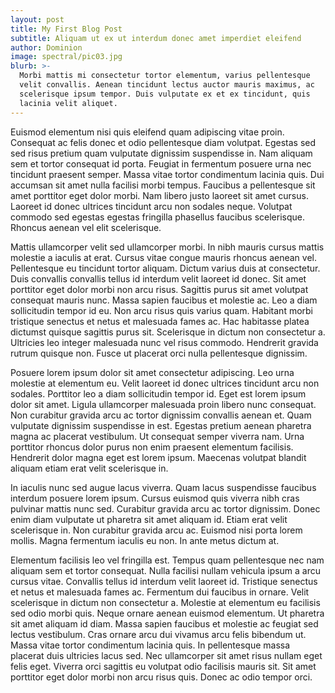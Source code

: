 ```yaml
---
layout: post
title: My First Blog Post
subtitle: Aliquam ut ex ut interdum donec amet imperdiet eleifend
author: Dominion
image: spectral/pic03.jpg
blurb: >-
  Morbi mattis mi consectetur tortor elementum, varius pellentesque
  velit convallis. Aenean tincidunt lectus auctor mauris maximus, ac
  scelerisque ipsum tempor. Duis vulputate ex et ex tincidunt, quis
  lacinia velit aliquet.
---
```


Euismod elementum nisi quis eleifend quam adipiscing vitae proin. Consequat ac felis donec et odio pellentesque diam volutpat. Egestas sed sed risus pretium quam vulputate dignissim suspendisse in. Nam aliquam sem et tortor consequat id porta. Feugiat in fermentum posuere urna nec tincidunt praesent semper. Massa vitae tortor condimentum lacinia quis. Dui accumsan sit amet nulla facilisi morbi tempus. Faucibus a pellentesque sit amet porttitor eget dolor morbi. Nam libero justo laoreet sit amet cursus. Laoreet id donec ultrices tincidunt arcu non sodales neque. Volutpat commodo sed egestas egestas fringilla phasellus faucibus scelerisque. Rhoncus aenean vel elit scelerisque.
<!--end_excerpt-->
Mattis ullamcorper velit sed ullamcorper morbi. In nibh mauris cursus mattis molestie a iaculis at erat. Cursus vitae congue mauris rhoncus aenean vel. Pellentesque eu tincidunt tortor aliquam. Dictum varius duis at consectetur. Duis convallis convallis tellus id interdum velit laoreet id donec. Sit amet porttitor eget dolor morbi non arcu risus. Sagittis purus sit amet volutpat consequat mauris nunc. Massa sapien faucibus et molestie ac. Leo a diam sollicitudin tempor id eu. Non arcu risus quis varius quam. Habitant morbi tristique senectus et netus et malesuada fames ac. Hac habitasse platea dictumst quisque sagittis purus sit. Scelerisque in dictum non consectetur a. Ultricies leo integer malesuada nunc vel risus commodo. Hendrerit gravida rutrum quisque non. Fusce ut placerat orci nulla pellentesque dignissim.

Posuere lorem ipsum dolor sit amet consectetur adipiscing. Leo urna molestie at elementum eu. Velit laoreet id donec ultrices tincidunt arcu non sodales. Porttitor leo a diam sollicitudin tempor id. Eget est lorem ipsum dolor sit amet. Ligula ullamcorper malesuada proin libero nunc consequat. Non curabitur gravida arcu ac tortor dignissim convallis aenean et. Quam vulputate dignissim suspendisse in est. Egestas pretium aenean pharetra magna ac placerat vestibulum. Ut consequat semper viverra nam. Urna porttitor rhoncus dolor purus non enim praesent elementum facilisis. Hendrerit dolor magna eget est lorem ipsum. Maecenas volutpat blandit aliquam etiam erat velit scelerisque in.

In iaculis nunc sed augue lacus viverra. Quam lacus suspendisse faucibus interdum posuere lorem ipsum. Cursus euismod quis viverra nibh cras pulvinar mattis nunc sed. Curabitur gravida arcu ac tortor dignissim. Donec enim diam vulputate ut pharetra sit amet aliquam id. Etiam erat velit scelerisque in. Non curabitur gravida arcu ac. Euismod nisi porta lorem mollis. Magna fermentum iaculis eu non. In ante metus dictum at.

Elementum facilisis leo vel fringilla est. Tempus quam pellentesque nec nam aliquam sem et tortor consequat. Nulla facilisi nullam vehicula ipsum a arcu cursus vitae. Convallis tellus id interdum velit laoreet id. Tristique senectus et netus et malesuada fames ac. Fermentum dui faucibus in ornare. Velit scelerisque in dictum non consectetur a. Molestie at elementum eu facilisis sed odio morbi quis. Neque ornare aenean euismod elementum. Ut pharetra sit amet aliquam id diam. Massa sapien faucibus et molestie ac feugiat sed lectus vestibulum. Cras ornare arcu dui vivamus arcu felis bibendum ut. Massa vitae tortor condimentum lacinia quis. In pellentesque massa placerat duis ultricies lacus sed. Nec ullamcorper sit amet risus nullam eget felis eget. Viverra orci sagittis eu volutpat odio facilisis mauris sit. Sit amet porttitor eget dolor morbi non arcu risus quis. Donec ac odio tempor orci.
